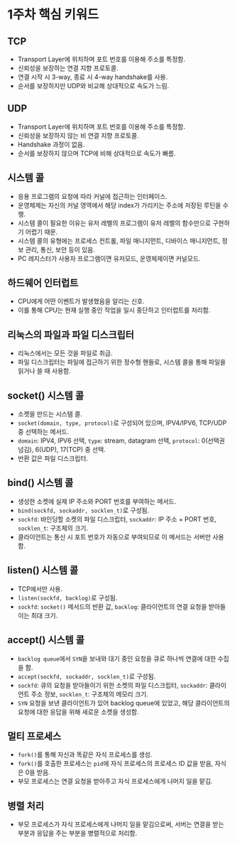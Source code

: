 # 1주차 핵심 키워드

## TCP
- Transport Layer에 위치하며 포트 번호를 이용해 주소를 특정함.
- 신뢰성을 보장하는 연결 지향 프로토콜.
- 연결 시작 시 3-way, 종료 시 4-way handshake를 사용.
- 순서를 보장하지만 UDP와 비교해 상대적으로 속도가 느림.

## UDP
- Transport Layer에 위치하며 포트 번호를 이용해 주소를 특정함.
- 신뢰성을 보장하지 않는 비 연결 지향 프로토콜.
- Handshake 과정이 없음.
- 순서를 보장하지 않으며 TCP에 비해 상대적으로 속도가 빠름.

## 시스템 콜
- 응용 프로그램의 요청에 따라 커널에 접근하는 인터페이스.
- 운영체제는 자신의 커널 영역에서 해당 index가 가리키는 주소에 저장된 루틴을 수행.
- 시스템 콜이 필요한 이유는 유저 레벨의 프로그램이 유저 레벨의 함수만으로 구현하기 어렵기 때문.
- 시스템 콜의 유형에는 프로세스 컨트롤, 파일 매니지먼트, 디바이스 매니지먼트, 정보 관리, 통신, 보안 등이 있음.
- PC 레지스터가 사용자 프로그램이면 유저모드, 운영체제이면 커널모드.

## 하드웨어 인터럽트
- CPU에게 어떤 이벤트가 발생했음을 알리는 신호.
- 이를 통해 CPU는 현재 실행 중인 작업을 일시 중단하고 인터럽트를 처리함.

## 리눅스의 파일과 파일 디스크립터
- 리눅스에서는 모든 것을 파일로 취급.
- 파일 디스크립터는 파일에 접근하기 위한 정수형 핸들로, 시스템 콜을 통해 파일을 읽거나 쓸 때 사용함.

## socket() 시스템 콜
- 소켓을 만드는 시스템 콜.
- `socket(domain, type, protocol)`로 구성되어 있으며, IPV4/IPV6, TCP/UDP 중 선택하는 메서드.
- `domain`: IPV4, IPV6 선택, `type`: stream, datagram 선택, `protocol`: 0(선택권 넘김), 6(UDP), 17(TCP) 중 선택.
- 반환 값은 파일 디스크립터.

## bind() 시스템 콜
- 생성한 소켓에 실제 IP 주소와 PORT 번호를 부여하는 메서드.
- `bind(sockfd, sockaddr, socklen_t)`로 구성됨.
- `sockfd`: 바인딩할 소켓의 파일 디스크립터, `sockaddr`: IP 주소 + PORT 번호, `socklen_t`: 구조체의 크기.
- 클라이언트는 통신 시 포트 번호가 자동으로 부여되므로 이 메서드는 서버만 사용함.

## listen() 시스템 콜
- TCP에서만 사용.
- `listen(sockfd, backlog)`로 구성됨.
- `sockfd`: `socket()` 메서드의 반환 값, `backlog`: 클라이언트의 연결 요청을 받아들이는 최대 크기.

## accept() 시스템 콜
- `backlog queue`에서 `SYN`을 보내와 대기 중인 요청을 큐로 하나씩 연결에 대한 수집을 함.
- `accept(sockfd, sockaddr, socklen_t)`로 구성됨.
- `sockfd`: 큐의 요청을 받아들이기 위한 소켓의 파일 디스크립터, `sockaddr`: 클라이언트 주소 정보, `socklen_t`: 구조체의 메모리 크기.
- `SYN` 요청을 보낸 클라이언트가 있어 backlog queue에 있었고, 해당 클라이언트의 요청에 대한 응답을 위해 새로운 소켓을 생성함.

## 멀티 프로세스
- `fork()`를 통해 자신과 똑같은 자식 프로세스를 생성.
- `fork()`를 호출한 프로세스는 `pid`에 자식 프로세스의 프로세스 ID 값을 받음, 자식은 0을 받음.
- 부모 프로세스는 연결 요청을 받아주고 자식 프로세스에게 나머지 일을 맡김.

## 병렬 처리
- 부모 프로세스가 자식 프로세스에게 나머지 일을 맡김으로써, 서버는 연결을 받는 부분과 응답을 주는 부분을 병렬적으로 처리함.
